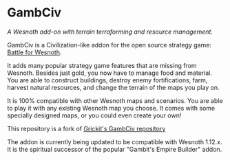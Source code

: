 # GambCiv
*A Wesnoth add-on with terrain terraforming and resource management.*

GambCiv is a Civilization-like addon for the open source strategy game: [Battle for Wesnoth](http://wesnoth.org/).

It adds many popular strategy game features that are missing from Wesnoth. Besides just gold, you now have to manage food and material. You are able to construct buildings, destroy enemy fortifications, farm, harvest natural resources, and change the terrain of the maps you play on.

It is 100% compatible with other Wesnoth maps and scenarios. You are able to play it with any existing Wesnoth map you choose. It comes with some specially designed maps, or you could even create your own!

This repository is a fork of [Grickit's GambCiv repository](https://github.com/grickit/GambCiv)

The addon is currently being updated to be compatible with Wesnoth 1.12.x. It is the spiritual successor of the popular "Gambit's Empire Builder" addon.
